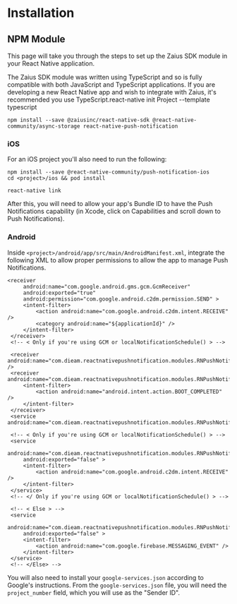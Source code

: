 # Installation

## NPM Module

This page will take you through the steps to set up the Zaius SDK module in your React Native application.

The Zaius SDK module was written using TypeScript and so is fully compatible with both JavaScript and TypeScript applications. If you are developing a new React Native app and wish to integrate with Zaius, it's recommended you use TypeScript.react-native init Project --template typescript

```text
npm install --save @zaiusinc/react-native-sdk @react-native-community/async-storage react-native-push-notification
```

### iOS

For an iOS project you'll also need to run the following:

```text
npm install --save @react-native-community/push-notification-ios
cd <project>/ios && pod install
```

```text
react-native link
```

After this, you will need to allow your app's Bundle ID to have the Push Notifications capability \(in Xcode, click on Capabilities and scroll down to Push Notifications\).

### Android

Inside `<project>/android/app/src/main/AndroidManifest.xml`, integrate the following XML to allow proper permissions to allow the app to manage Push Notifications.

```text
<receiver
     android:name="com.google.android.gms.gcm.GcmReceiver"
     android:exported="true"
     android:permission="com.google.android.c2dm.permission.SEND" >
     <intent-filter>
         <action android:name="com.google.android.c2dm.intent.RECEIVE" />
         <category android:name="${applicationId}" />
     </intent-filter>
 </receiver>
 <!-- < Only if you're using GCM or localNotificationSchedule() > -->

 <receiver android:name="com.dieam.reactnativepushnotification.modules.RNPushNotificationPublisher" />
 <receiver android:name="com.dieam.reactnativepushnotification.modules.RNPushNotificationBootEventReceiver">
     <intent-filter>
         <action android:name="android.intent.action.BOOT_COMPLETED" />
     </intent-filter>
 </receiver>
 <service android:name="com.dieam.reactnativepushnotification.modules.RNPushNotificationRegistrationService"/>

 <!-- < Only if you're using GCM or localNotificationSchedule() > -->
 <service
     android:name="com.dieam.reactnativepushnotification.modules.RNPushNotificationListenerServiceGcm"
     android:exported="false" >
     <intent-filter>
         <action android:name="com.google.android.c2dm.intent.RECEIVE" />
     </intent-filter>
 </service>
 <!-- </ Only if you're using GCM or localNotificationSchedule() > -->

 <!-- < Else > -->
 <service
     android:name="com.dieam.reactnativepushnotification.modules.RNPushNotificationListenerService"
     android:exported="false" >
     <intent-filter>
         <action android:name="com.google.firebase.MESSAGING_EVENT" />
     </intent-filter>
 </service>
 <!-- </Else> -->
```

You will also need to install your `google-services.json` according to Google's instructions. From the `google-services.json` file, you will need the `project_number` field, which you will use as the "Sender ID".

